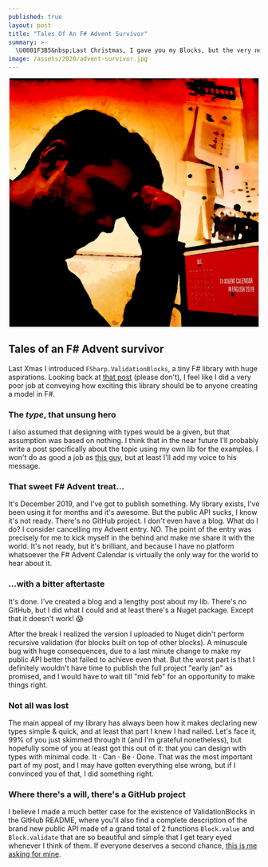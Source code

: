 ```yaml
---
published: true
layout: post
title: "Tales Of An F# Advent Survivor"
summary: >-
  \U0001F3B5&nbsp;Last Christmas, I gave you my Blocks, but the very next day, validation would fail&nbsp;\U0001F3B5
image: /assets/2020/advent-survivor.jpg
---
```

<p align="center">
    <img src="../assets/2020/advent-survivor.jpg" width="500">
</p>

## Tales of an F# Advent survivor

Last Xmas I introduced `FSharp.ValidationBlocks`, a tiny F# library with huge aspirations. Looking back at [that post](/2019/12/19/advent-validation-blocks/) (please don't), I feel like I did a very poor job at conveying how exciting this library should be to anyone creating a model in F#.

### The *type*, that unsung hero

I also assumed that designing with types would be a given, but that assumption was based on nothing. I think that in the near future I'll probably write a post specifically about the topic using my own lib for the examples. I won't do as good a job as [this guy](https://fsharpforfunandprofit.com/series/designing-with-types.html), but at least I'll add my voice to his message.

### That sweet F# Advent treat...

It's December 2019, and I've got to publish something. My library exists, I've been using it for months and it's awesome. But the public API sucks, I know it's not ready. There's no GitHub project. I don't even have a blog. What do I do? I consider cancelling my Advent entry. NO. The point of the entry was precisely for me to kick myself in the behind and make me share it with the world. It's not ready, but it's brilliant, and because I have no platform whatsoever the F# Advent Calendar is virtually the only way for the world to hear about it.

### ...with a bitter aftertaste

It's done. I've created a blog and a lengthy post about my lib. There's no GitHub, but I did what I could and at least there's a Nuget package. Except that it doesn't work! 😱

After the break I realized the version I uploaded to Nuget didn't perform recursive validation (for blocks built on top of other blocks). A minuscule bug with huge consequences, due to a last minute change to make my public API better that failed to achieve even that. But the worst part is that I definitely wouldn't have time to publish the full project "early jan" as promised, and I would have to wait till "mid feb" for an opportunity to make things right.

### Not all was lost

The main appeal of my library has always been how it makes declaring new types simple & quick, and at least that part I knew I had nailed. Let's face it, 99% of you just skimmed through it (and I'm grateful nonetheless), but hopefully some of you at least got this out of it: that you can design with types with minimal code. It &sdot; Can &sdot; Be &sdot; Done. That was the most important part of my post, and I may have gotten everything else wrong, but if I convinced you of that, I did something right.

### Where there's a will, there's a GitHub project

I believe I made a much better case for the existence of ValidationBlocks in the GitHub README, where you'll also find a complete description of the brand new public API made of a grand total of 2 functions `Block.value` and `Block.validate` that are so beautiful and simple that I get teary eyed whenever I think of them. If everyone deserves a second chance, [this is me asking for mine](https://github.com/lfr/FSharp.ValidationBlocks).
